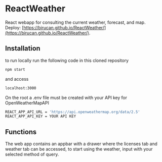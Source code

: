 # ReactWeather

React webapp for consulting the current weather, forecast, and map.
Deploy: [https://birucan.github.io/ReactWeather/](https://birucan.github.io/ReactWeather/).

## Installation

to run locally run the following code in this cloned repository

```bash
npm start
```
and access

```bash
localhost:3000
```
On the root a .env file must be created with your API key for OpenWeatherMapAPI
```bash
REACT_APP_API_URL = 'https://api.openweathermap.org/data/2.5'
REACT_APP_API_KEY = YOUR API KEY
```

## Functions

The web app contains an appbar with a drawer where the licenses tab and weather tab can be accessed, to start using the weather, input with your selected method of query.

